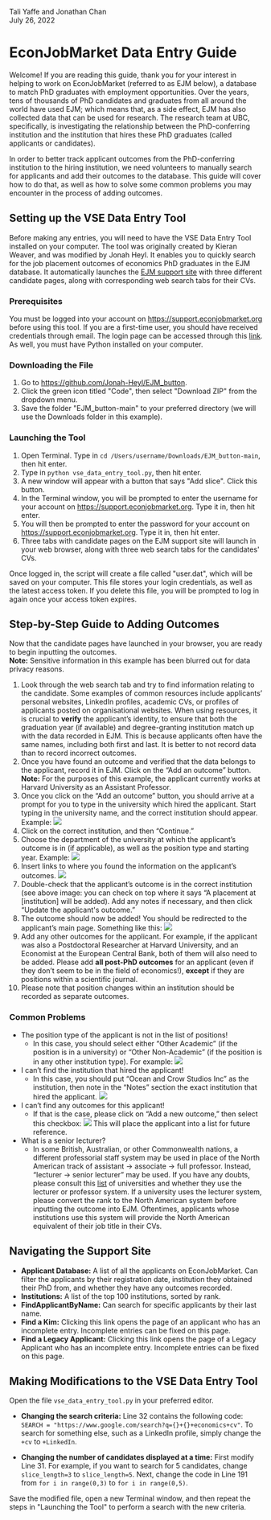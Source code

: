 Tali Yaffe and Jonathan Chan   
July 26, 2022

# EconJobMarket Data Entry Guide

Welcome! If you are reading this guide, thank you for your interest in helping to work on EconJobMarket (referred to as EJM below), a database to match PhD graduates with employment opportunities. Over the years, tens of thousands of PhD candidates and graduates from all around the world have used EJM; which means that, as a side effect, EJM has also collected data that can be used for research. The research team at UBC, specifically, is investigating the relationship between the PhD-conferring institution and the institution that hires these PhD graduates (called applicants or candidates). 

In order to better track applicant outcomes from the PhD-conferring institution to the hiring institution, we need volunteers to manually search for applicants and add their outcomes to the database. This guide will cover how to do that, as well as how to solve some common problems you may encounter in the process of adding outcomes.

## Setting up the VSE Data Entry Tool

Before making any entries, you will need to have the VSE Data Entry Tool installed on your computer. The tool was originally created by Kieran Weaver, and was modified by Jonah Heyl. It enables you to quickly search for the job placement outcomes of economics PhD graduates in the EJM database. It automatically launches the [EJM support site](https://support.econjobmarket.org) with three different candidate pages, along with corresponding web search tabs for their CVs. 

### Prerequisites
You must be logged into your account on https://support.econjobmarket.org before using this tool. If you are a first-time user, you should have received credentials through email. The login page can be accessed through this [link](https://support.econjobmarket.org/user/login). As well, you must have Python installed on your computer.

### Downloading the File
1. Go to https://github.com/Jonah-Heyl/EJM_button.
2. Click the green icon titled "Code", then select "Download ZIP" from the dropdown menu.
3. Save the folder "EJM_button-main" to your preferred directory (we will use the Downloads folder in this example).

### Launching the Tool

1. Open Terminal. Type in `cd /Users/username/Downloads/EJM_button-main`, then hit enter.
2. Type in `python vse_data_entry_tool.py`, then hit enter.
3. A new window will appear with a button that says "Add slice". Click this button. 
4. In the Terminal window, you will be prompted to enter the username for your account on https://support.econjobmarket.org. Type it in, then hit enter.
5. You will then be prompted to enter the password for your account on https://support.econjobmarket.org. Type it in, then hit enter.
6. Three tabs with candidate pages on the EJM support site will launch in your web browser, along with three web search tabs for the candidates' CVs. 

Once logged in, the script will create a file called "user.dat", which will be saved on your computer. This file stores your login credentials, as well as the latest access token. If you delete this file, you will be prompted to log in again once your access token expires. 

## Step-by-Step Guide to Adding Outcomes

Now that the candidate pages have launched in your browser, you are ready to begin inputting the outcomes.   
**Note:** Sensitive information in this example has been blurred out for data privacy reasons.

1. Look through the web search tab and try to find information relating to the candidate. Some examples of common resources include applicants’ personal websites, LinkedIn profiles, academic CVs, or profiles of applicants posted on organisational websites. When using resources, it is crucial to **verify** the applicant’s identity, to ensure that both the graduation year (if available) and degree-granting institution match up with the data recorded in EJM. This is because applicants often have the same names, including both first and last. It is better to not record data than to record incorrect outcomes.
2. Once you have found an outcome and verified that the data belongs to the applicant, record it in EJM. Click on the “Add an outcome” button.  
**Note:** For the purposes of this example, the applicant currently works at Harvard University as an Assistant Professor.
3. Once you click on the “Add an outcome” button, you should arrive at a prompt for you to type in the university which hired the applicant. Start typing in the university name, and the correct institution should appear. Example: 
![](images/img1.png)
4. Click on the correct institution, and then “Continue.”
5. Choose the department of the university at which the applicant’s outcome is in (if applicable), as well as the position type and starting year. Example:
![](images/img2.png)
6. Insert links to where you found the information on the applicant’s outcomes. 
![](images/img3.png)
7. Double-check that the applicant’s outcome is in the correct institution (see above image: you can check on top where it says “A placement at [institution] will be added). Add any notes if necessary, and then click “Update the applicant's outcome.”
8. The outcome should now be added! You should be redirected to the applicant’s main page. Something like this: 
![](images/img4.png)
9. Add any other outcomes for the applicant. For example, if the applicant was also a Postdoctoral Researcher at Harvard University, and an Economist at the European Central Bank, both of them will also need to be added. Please add **all post-PhD outcomes** for an applicant (even if they don’t seem to be in the field of economics!), **except** if they are positions within a scientific journal. 
10. Please note that position changes within an institution should be recorded as separate outcomes.  

### Common Problems

* The position type of the applicant is not in the list of positions!
  * In this case, you should select either “Other Academic” (if the position is in a university) or “Other Non-Academic” (if the position is in any other institution type). For example: 
  ![](images/img5.png)
* I can’t find the institution that hired the applicant!
  * In this case, you should put “Ocean and Crow Studios Inc” as the institution, then note in the “Notes” section the exact institution that hired the applicant. 
  ![](images/img6.png)
* I can’t find any outcomes for this applicant!
  * If that is the case, please click on “Add a new outcome,” then select this checkbox: 
  ![](images/img7.png)
   This will place the applicant into a list for future reference.
* What is a senior lecturer?
  * In some British, Australian, or other Commonwealth nations, a different professorial staff system may be used in place of the North American track of assistant -> associate -> full professor. Instead, “lecturer -> senior lecturer” may be used. If you have any doubts, please consult this [list](https://docs.google.com/spreadsheets/d/13A-F1BIrgPelg9SAhC-zs8GkukMEgA9puxdXCtMLw8M/edit#gid=0) of universities and whether they use the lecturer or professor system. If a university uses the lecturer system, please convert the rank to the North American system before inputting the outcome into EJM. Oftentimes, applicants whose institutions use this system will provide the North American equivalent of their job title in their CVs. 

## Navigating the Support Site
* **Applicant Database:** A list of all the applicants on EconJobMarket. Can filter the applicants by their registration date, institution they obtained their PhD from, and whether they have any outcomes recorded.
* **Institutions:** A list of the top 100 institutions, sorted by rank. 
* **FindApplicantByName:** Can search for specific applicants by their last name. 
* **Find a Kim:** Clicking this link opens the page of an applicant who has an incomplete entry. Incomplete entries can be fixed on this page.
* **Find a Legacy Applicant:** Clicking this link opens the page of a Legacy Applicant who has an incomplete entry. Incomplete entries can be fixed on this page.

## Making Modifications to the VSE Data Entry Tool
Open the file `vse_data_entry_tool.py` in your preferred editor. 

* **Changing the search criteria:** Line 32 contains the following code: `SEARCH = "https://www.google.com/search?q={}+{}+economics+cv"`. To search for something else, such as a LinkedIn profile, simply change the `+cv` to `+LinkedIn`.  

* **Changing the number of candidates displayed at a time:** First modify Line 31. For example, if you want to search for 5 candidates, change `slice_length=3` to `slice_length=5`. Next, change the code in Line 191 from `for i in range(0,3)` to `for i in range(0,5)`.

Save the modified file, open a new Terminal window, and then repeat the steps in "Launching the Tool" to perform a search with the new criteria.
